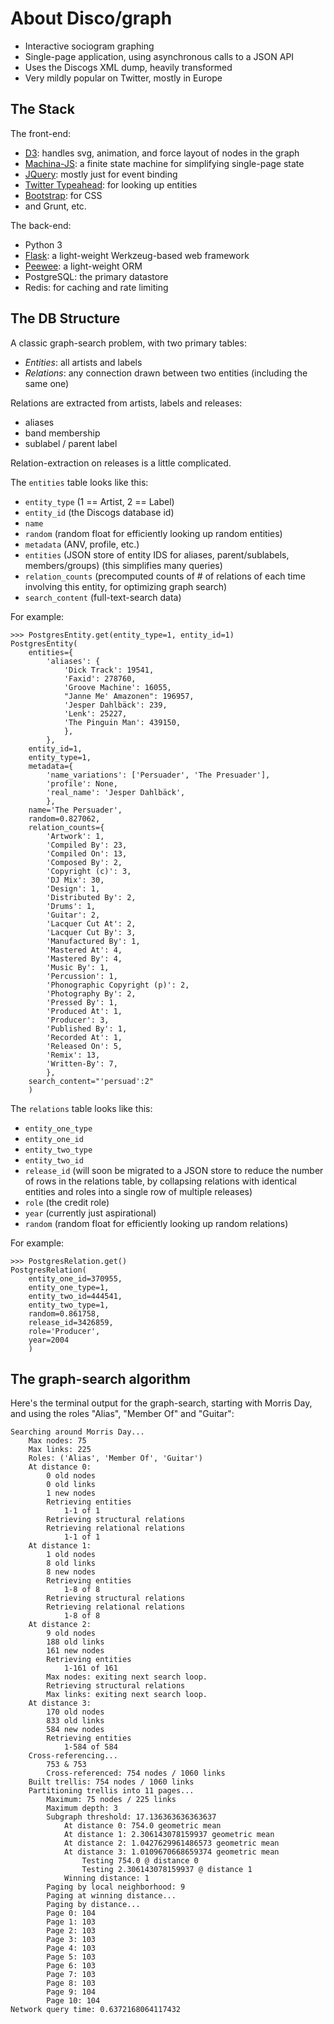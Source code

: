 About Disco/graph
=================

- Interactive sociogram graphing
- Single-page application, using asynchronous calls to a JSON API
- Uses the Discogs XML dump, heavily transformed
- Very mildly popular on Twitter, mostly in Europe

The Stack
---------

The front-end:

- [D3](https://d3js.org): handles svg, animation, and force layout of nodes in the graph
- [Machina-JS](http://machina-js.org/): a finite state machine for simplifying single-page state
- [JQuery](https://jquery.com): mostly just for event binding
- [Twitter Typeahead](https://github.com/twitter/typeahead.js/): for looking up entities
- [Bootstrap](http://getbootstrap.com/): for CSS
- and Grunt, etc.

The back-end:

- Python 3
- [Flask](http://flask.pocoo.org/): a light-weight Werkzeug-based web framework
- [Peewee](http://docs.peewee-orm.com/en/latest/): a light-weight ORM
- PostgreSQL: the primary datastore
- Redis: for caching and rate limiting

The DB Structure
----------------

A classic graph-search problem, with two primary tables: 

- *Entities*: all artists and labels
- *Relations*: any connection drawn between two entities (including the same one)

Relations are extracted from artists, labels and releases:

- aliases
- band membership
- sublabel / parent label

Relation-extraction on releases is a little complicated.

The `entities` table looks like this:

- `entity_type` (1 == Artist, 2 == Label)
- `entity_id` (the Discogs database id)
- `name`
- `random` (random float for efficiently looking up random entities)
- `metadata` (ANV, profile, etc.)
- `entities` (JSON store of entity IDS for aliases, parent/sublabels, members/groups) (this simplifies many queries)
- `relation_counts` (precomputed counts of # of relations of each time involving this entity, for optimizing graph search)
- `search_content` (full-text-search data)

For example:

```
>>> PostgresEntity.get(entity_type=1, entity_id=1)
PostgresEntity(
    entities={
        'aliases': {
            'Dick Track': 19541,
            'Faxid': 278760,
            'Groove Machine': 16055,
            "Janne Me' Amazonen": 196957,
            'Jesper Dahlbäck': 239,
            'Lenk': 25227,
            'The Pinguin Man': 439150,
            },
        },
    entity_id=1,
    entity_type=1,
    metadata={
        'name_variations': ['Persuader', 'The Presuader'],
        'profile': None,
        'real_name': 'Jesper Dahlbäck',
        },
    name='The Persuader',
    random=0.827062,
    relation_counts={
        'Artwork': 1,
        'Compiled By': 23,
        'Compiled On': 13,
        'Composed By': 2,
        'Copyright (c)': 3,
        'DJ Mix': 30,
        'Design': 1,
        'Distributed By': 2,
        'Drums': 1,
        'Guitar': 2,
        'Lacquer Cut At': 2,
        'Lacquer Cut By': 3,
        'Manufactured By': 1,
        'Mastered At': 4,
        'Mastered By': 4,
        'Music By': 1,
        'Percussion': 1,
        'Phonographic Copyright (p)': 2,
        'Photography By': 2,
        'Pressed By': 1,
        'Produced At': 1,
        'Producer': 3,
        'Published By': 1,
        'Recorded At': 1,
        'Released On': 5,
        'Remix': 13,
        'Written-By': 7,
        },
    search_content="'persuad':2"
    )
```

The `relations` table looks like this:

- `entity_one_type`
- `entity_one_id`
- `entity_two_type` 
- `entity_two_id`
- `release_id` (will soon be migrated to a JSON store to reduce the number of rows in the relations table, by collapsing relations with identical entities and roles into a single row of multiple releases)
- `role` (the credit role)
- `year` (currently just aspirational)
- `random` (random float for efficiently looking up random relations)

For example:

```
>>> PostgresRelation.get()
PostgresRelation(
    entity_one_id=370955,
    entity_one_type=1,
    entity_two_id=444541,
    entity_two_type=1,
    random=0.861758,
    release_id=3426859,
    role='Producer',
    year=2004
    )
```

The graph-search algorithm
--------------------------

Here's the terminal output for the graph-search, starting with Morris Day, and using the roles "Alias", "Member Of" and "Guitar":

```
Searching around Morris Day...
    Max nodes: 75
    Max links: 225
    Roles: ('Alias', 'Member Of', 'Guitar')
    At distance 0:
        0 old nodes
        0 old links
        1 new nodes
        Retrieving entities
            1-1 of 1
        Retrieving structural relations
        Retrieving relational relations
            1-1 of 1
    At distance 1:
        1 old nodes
        8 old links
        8 new nodes
        Retrieving entities
            1-8 of 8
        Retrieving structural relations
        Retrieving relational relations
            1-8 of 8
    At distance 2:
        9 old nodes
        188 old links
        161 new nodes
        Retrieving entities
            1-161 of 161
        Max nodes: exiting next search loop.
        Retrieving structural relations
        Max links: exiting next search loop.
    At distance 3:
        170 old nodes
        833 old links
        584 new nodes
        Retrieving entities
            1-584 of 584
    Cross-referencing...
        753 & 753
        Cross-referenced: 754 nodes / 1060 links
    Built trellis: 754 nodes / 1060 links
    Partitioning trellis into 11 pages...
        Maximum: 75 nodes / 225 links
        Maximum depth: 3
        Subgraph threshold: 17.136363636363637
            At distance 0: 754.0 geometric mean
            At distance 1: 2.306143078159937 geometric mean
            At distance 2: 1.0427629961486573 geometric mean
            At distance 3: 1.0109670668659374 geometric mean
                Testing 754.0 @ distance 0
                Testing 2.306143078159937 @ distance 1
            Winning distance: 1
        Paging by local neighborhood: 9
        Paging at winning distance...
        Paging by distance...
        Page 0: 104
        Page 1: 103
        Page 2: 103
        Page 3: 103
        Page 4: 103
        Page 5: 103
        Page 6: 103
        Page 7: 103
        Page 8: 103
        Page 9: 104
        Page 10: 104
Network query time: 0.6372168064117432
```
